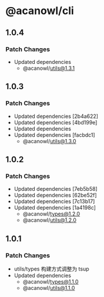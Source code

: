 # @acanowl/cli

## 1.0.4

### Patch Changes

- Updated dependencies
  - @acanowl/utils@1.3.1

## 1.0.3

### Patch Changes

- Updated dependencies [2b4a622]
- Updated dependencies [4bd199e]
- Updated dependencies
- Updated dependencies [facbdc1]
  - @acanowl/utils@1.3.0

## 1.0.2

### Patch Changes

- Updated dependencies [7eb5b58]
- Updated dependencies [62be52f]
- Updated dependencies [7c13b17]
- Updated dependencies [1a4198c]
  - @acanowl/types@1.2.0
  - @acanowl/utils@1.2.0

## 1.0.1

### Patch Changes

- utils/types 构建方式调整为 tsup
- Updated dependencies
  - @acanowl/types@1.1.0
  - @acanowl/utils@1.1.0
